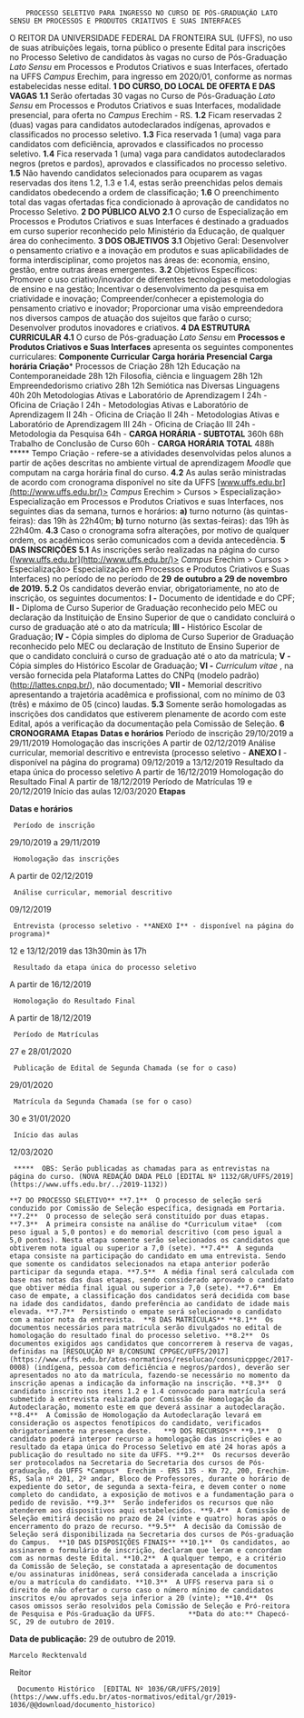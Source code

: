         PROCESSO SELETIVO PARA INGRESSO NO CURSO DE PÓS-GRADUAÇÃO LATO SENSU EM PROCESSOS E PRODUTOS CRIATIVOS E SUAS INTERFACES  

 O REITOR DA UNIVERSIDADE FEDERAL DA FRONTEIRA SUL (UFFS), no uso de suas atribuições legais, torna público o presente Edital para inscrições no Processo Seletivo de candidatos às vagas no curso de Pós-Graduação *Lato Sensu*  em Processos e Produtos Criativos e suas Interfaces, ofertado na UFFS *Campus*  Erechim, para ingresso em 2020/01, conforme as normas estabelecidas nesse edital.   **1 DO CURSO, DO LOCAL DE OFERTA E DAS VAGAS** **1.1**  Serão ofertadas 30 vagas no Curso de Pós-Graduação *Lato Sensu*  em Processos e Produtos Criativos e suas Interfaces, modalidade presencial, para oferta no *Campus*  Erechim - RS. **1.2**  Ficam reservadas 2 (duas) vagas para candidatos autodeclarados indígenas, aprovados e classificados no processo seletivo. **1.3**  Fica reservada 1 (uma) vaga para candidatos com deficiência, aprovados e classificados no processo seletivo. **1.4**  Fica reservada 1 (uma) vaga para candidatos autodeclarados negros (pretos e pardos), aprovados e classificados no processo seletivo. **1.5**  Não havendo candidatos selecionados para ocuparem as vagas reservadas dos itens 1.2, 1.3 e 1.4, estas serão preenchidas pelos demais candidatos obedecendo a ordem de classificação; **1.6**  O preenchimento total das vagas ofertadas fica condicionado à aprovação de candidatos no Processo Seletivo.   **2 DO PÚBLICO ALVO** **2.1** O curso de Especialização em Processos e Produtos Criativos e suas Interfaces é destinado a graduados em curso superior reconhecido pelo Ministério da Educação, de qualquer área do conhecimento.    **3 DOS OBJETIVOS** **3.1**  Objetivo Geral: Desenvolver o pensamento criativo e a inovação em produtos e suas aplicabilidades de forma interdisciplinar, como projetos nas áreas de: economia, ensino, gestão, entre outras áreas emergentes. **3.2**  Objetivos Específicos: Promover o uso criativo/inovador de diferentes tecnologias e metodologias de ensino e na gestão; Incentivar o desenvolvimento da pesquisa em criatividade e inovação; Compreender/conhecer a epistemologia do pensamento criativo e inovador; Proporcionar uma visão empreendedora nos diversos campos de atuação dos sujeitos que farão o curso; Desenvolver produtos inovadores e criativos.  **4 DA ESTRUTURA CURRICULAR** **4.1**  O curso de Pós-graduação *Lato Sensu*  em **Processos e Produtos Criativos e Suas Interfaces** apresenta os seguintes componentes curriculares:     **Componente Curricular**   **Carga horária Presencial**   **Carga horária Criação***     Processos de Criação   28h   12h     Educação na Contemporaneidade   28h   12h     Filosofia, ciência e linguagem   28h   12h     Empreendedorismo criativo   28h   12h     Semiótica nas Diversas Linguagens   40h   20h     Metodologias Ativas e Laboratório de Aprendizagem I   24h   -     Oficina de Criação I   24h   -     Metodologias Ativas e Laboratório de Aprendizagem II   24h   -     Oficina de Criação II   24h   -     Metodologias Ativas e Laboratório de Aprendizagem III   24h   -     Oficina de Criação III   24h   -     Metodologia da Pesquisa   64h   -     **CARGA HORÁRIA - SUBTOTAL**   360h   68h     Trabalho de Conclusão de Curso   60h   -     **CARGA HORÁRIA TOTAL**   488h     *****  Tempo Criação - refere-se a atividades desenvolvidas pelos alunos a partir de ações descritas no ambiente virtual de aprendizagem *Moodle*  que computam na carga horária final do curso. **4.2**  As aulas serão ministradas de acordo com cronograma disponível no site da UFFS [www.uffs.edu.br](http://www.uffs.edu.br/)> *Campus*  Erechim > Cursos > Especialização> Especialização em Processos e Produtos Criativos e suas Interfaces, nos seguintes dias da semana, turnos e horários: **a)**  turno noturno (às quintas-feiras): das 19h às 22h40m; **b)**  turno noturno (às sextas-feiras): das 19h às 22h40m. **4.3**  Caso o cronograma sofra alterações, por motivo de qualquer ordem, os acadêmicos serão comunicados com a devida antecedência.  **5 DAS INSCRIÇÕES** **5.1**  As inscrições serão realizadas na página do curso ([www.uffs.edu.br](http://www.uffs.edu.br/)> *Campus*  Erechim > Cursos > Especialização> Especialização em Processos e Produtos Criativos e Suas Interfaces) no período de no período de **29**  **de outubro a 29 de novembro de 2019.** **5.2**  Os candidatos deverão enviar, obrigatoriamente, no ato de inscrição, os seguintes documentos: **I -**  Documento de identidade e do CPF; **II -**  Diploma de Curso Superior de Graduação reconhecido pelo MEC ou declaração da Instituição de Ensino Superior de que o candidato concluirá o curso de graduação até o ato da matrícula; **III -**  Histórico Escolar de Graduação; **IV -**  Cópia simples do diploma de Curso Superior de Graduação reconhecido pelo MEC ou declaração de Instituto de Ensino Superior de que o candidato concluirá o curso de graduação até o ato da matrícula; **V -**  Cópia simples do Histórico Escolar de Graduação; **VI -**  *Curriculum vitae* , na versão fornecida pela Plataforma Lattes do CNPq (modelo padrão) (http://lattes.cnpq.br/), não documentado; **VII -**  Memorial descritivo apresentando a trajetória acadêmica e profissional, com no mínimo de 03 (três) e máximo de 05 (cinco) laudas. **5.3**  Somente serão homologadas as inscrições dos candidatos que estiverem plenamente de acordo com este Edital, após a verificação da documentação pela Comissão de Seleção.  **6 CRONOGRAMA**     **Etapas**   **Datas e horários**     Período de inscrição   29/10/2019 a 29/11/2019     Homologação das inscrições   A partir de 02/12/2019     Análise curricular, memorial descritivo e entrevista (processo seletivo - **ANEXO I**  - disponível na página do programa)   09/12/2019 a 13/12/2019     Resultado da etapa única do processo seletivo   A partir de 16/12/2019     Homologação do Resultado Final   A partir de 18/12/2019     Período de Matrículas   19 e 20/12/2019     Início das aulas   12/03/2020            **Etapas**

   **Datas e horários**

     Período de inscrição

   29/10/2019 a 29/11/2019

     Homologação das inscrições

   A partir de 02/12/2019

     Análise curricular, memorial descritivo

   09/12/2019

     Entrevista (processo seletivo - **ANEXO I** - disponível na página do programa)*

   12 e 13/12/2019 das 13h30min às 17h

     Resultado da etapa única do processo seletivo

   A partir de 16/12/2019

     Homologação do Resultado Final

   A partir de 18/12/2019

     Período de Matrículas

   27 e 28/01/2020

     Publicação de Edital de Segunda Chamada (se for o caso)

   29/01/2020

     Matrícula da Segunda Chamada (se for o caso)

   30 e 31/01/2020

     Início das aulas

   12/03/2020

     *****  OBS: Serão publicadas as chamadas para as entrevistas na página do curso. (NOVA REDAÇÃO DADA PELO [EDITAL Nº 1132/GR/UFFS/2019](https://www.uffs.edu.br/../2019-1132))

    **7 DO PROCESSO SELETIVO** **7.1**  O processo de seleção será conduzido por Comissão de Seleção específica, designada em Portaria. **7.2**  O processo de seleção será constituído por duas etapas. **7.3**  A primeira consiste na análise do *Curriculum vitae*  (com peso igual a 5,0 pontos) e do memorial descritivo (com peso igual a 5,0 pontos). Nesta etapa somente serão selecionados os candidatos que obtiverem nota igual ou superior a 7,0 (sete). **7.4**  A segunda etapa consiste na participação do candidato em uma entrevista. Sendo que somente os candidatos selecionados na etapa anterior poderão participar da segunda etapa. **7.5**  A média final será calculada com base nas notas das duas etapas, sendo considerado aprovado o candidato que obtiver média final igual ou superior a 7,0 (sete). **7.6**  Em caso de empate, a classificação dos candidatos será decidida com base na idade dos candidatos, dando preferência ao candidato de idade mais elevada. **7.7**  Persistindo o empate será selecionado o candidato com a maior nota da entrevista.  **8 DAS MATRÍCULAS** **8.1**  Os documentos necessários para matrícula serão divulgados no edital de homologação do resultado final do processo seletivo. **8.2**  Os documentos exigidos aos candidatos que concorrerem à reserva de vagas, definidas na [RESOLUÇÃO Nº 8/CONSUNI CPPGEC/UFFS/2017](https://www.uffs.edu.br/atos-normativos/resolucao/consunicppgec/2017-0008) (indígena, pessoa com deficiência e negros/pardos), deverão ser apresentados no ato da matrícula, fazendo-se necessário no momento da inscrição apenas a indicação da informação na inscrição. **8.3**  O candidato inscrito nos itens 1.2 e 1.4 convocado para matrícula será submetido à entrevista realizada por Comissão de Homologação da Autodeclaração, momento este em que deverá assinar a autodeclaração. **8.4**  A Comissão de Homologação da Autodeclaração levará em consideração os aspectos fenotípicos do candidato, verificados obrigatoriamente na presença deste.   **9 DOS RECURSOS** **9.1**  O candidato poderá interpor recurso a homologação das inscrições e ao resultado da etapa única do Processo Seletivo em até 24 horas após a publicação do resultado no site da UFFS. **9.2**  Os recursos deverão ser protocolados na Secretaria do Secretaria dos cursos de Pós-graduação, da UFFS *Campus*  Erechim - ERS 135 - Km 72, 200, Erechim-RS, Sala nº 201, 2º andar, Bloco de Professores, durante o horário de expediente do setor, de segunda a sexta-feira, e devem conter o nome completo do candidato, a exposição de motivos e a fundamentação para o pedido de revisão. **9.3**  Serão indeferidos os recursos que não atenderem aos dispositivos aqui estabelecidos. **9.4**  A Comissão de Seleção emitirá decisão no prazo de 24 (vinte e quatro) horas após o encerramento do prazo de recurso. **9.5**  A decisão da Comissão de Seleção será disponibilizada na Secretaria dos cursos de Pós-graduação do Campus.  **10 DAS DISPOSIÇÕES FINAIS** **10.1**  Os candidatos, ao assinarem o formulário de inscrição, declaram que leram e concordam com as normas deste Edital. **10.2**  A qualquer tempo, e a critério da Comissão de Seleção, se constatada a apresentação de documentos e/ou assinaturas inidôneas, será considerada cancelada a inscrição e/ou a matrícula do candidato. **10.3**  A UFFS reserva para si o direito de não ofertar o curso caso o número mínimo de candidatos inscritos e/ou aprovados seja inferior a 20 (vinte); **10.4**  Os casos omissos serão resolvidos pela Comissão de Seleção e Pró-reitora de Pesquisa e Pós-Graduação da UFFS.        **Data do ato:** Chapecó-SC, 29 de outubro de 2019.   
 **Data de publicação:**  29 de outubro de 2019. 

    Marcelo Recktenvald   
 Reitor 

      Documento Histórico  [EDITAL Nº 1036/GR/UFFS/2019](https://www.uffs.edu.br/atos-normativos/edital/gr/2019-1036/@@download/documento_historico)     
      